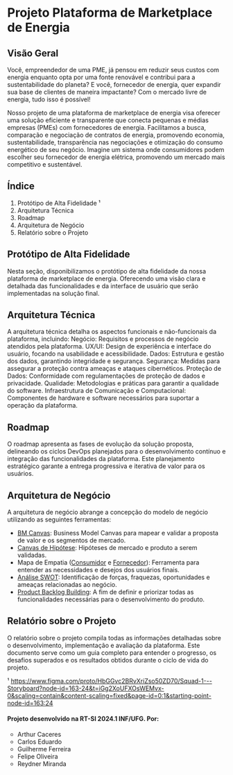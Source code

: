 # Projeto Plataforma de Marketplace de Energia

## Visão Geral
Você, empreendedor de uma PME, já pensou em reduzir seus custos com energia enquanto opta por uma fonte renovável e contribui para a sustentabilidade do planeta? E você, fornecedor de energia, quer expandir sua base de clientes de maneira impactante? Com o mercado livre de energia, tudo isso é possível! <p></p>
Nosso projeto de uma plataforma de marketplace de energia visa oferecer uma solução eficiente e transparente que conecta pequenas e médias empresas (PMEs) com fornecedores de energia. Facilitamos a busca, comparação e negociação de contratos de energia, promovendo economia, sustentabilidade, transparência nas negociações e otimização do consumo energético de seu negócio. Imagine um sistema onde consumidores podem escolher seu fornecedor de energia elétrica, promovendo um mercado mais competitivo e sustentável.

## Índice
1) Protótipo de Alta Fidelidade ¹
2) Arquitetura Técnica
3) Roadmap
4) Arquitetura de Negócio
5) Relatório sobre o Projeto

## Protótipo de Alta Fidelidade
Nesta seção, disponibilizamos o protótipo de alta fidelidade da nossa plataforma de marketplace de energia. Oferecendo uma visão clara e detalhada das funcionalidades e da interface de usuário que serão implementadas na solução final.

## Arquitetura Técnica
A arquitetura técnica detalha os aspectos funcionais e não-funcionais da plataforma, incluindo:
Negócio: Requisitos e processos de negócio atendidos pela plataforma.
UX/UI: Design de experiência e interface do usuário, focando na usabilidade e acessibilidade.
Dados: Estrutura e gestão dos dados, garantindo integridade e segurança.
Segurança: Medidas para assegurar a proteção contra ameaças e ataques cibernéticos.
Proteção de Dados: Conformidade com regulamentações de proteção de dados e privacidade.
Qualidade: Metodologias e práticas para garantir a qualidade do software.
Infraestrutura de Comunicação e Computacional: Componentes de hardware e software necessários para suportar a operação da plataforma.

## Roadmap
O roadmap apresenta as fases de evolução da solução proposta, delineando os ciclos DevOps planejados para o desenvolvimento contínuo e integração das funcionalidades da plataforma. Este planejamento estratégico garante a entrega progressiva e iterativa de valor para os usuários.

## Arquitetura de Negócio
A arquitetura de negócio abrange a concepção do modelo de negócio utilizando as seguintes ferramentas:
+ <a href="03. Ferramentas/Business Model Canvas.PNG">BM Canvas</a>: Business Model Canvas para mapear e validar a proposta de valor e os segmentos de mercado.
+ <a href="03. Ferramentas/Canvas de Hipótese.PNG">Canvas de Hipótese</a>: Hipóteses de mercado e produto a serem validadas.
+ Mapa de Empatia (<a href="03. Ferramentas/Mapa de Empatia Consumidor.PNG">Consumidor</a> e <a href="03. Ferramentas/Mapa de Empatia Fornecedor.PNG">Fornecedor</a>): Ferramenta para entender as necessidades e desejos dos usuários finais.
+ <a href="03. Ferramentas/Análise SWOT.PNG">Análise SWOT</a>: Identificação de forças, fraquezas, oportunidades e ameaças relacionadas ao negócio.
+ <a href="03. Ferramentas/Product Backlog Building.PNG">Product Backlog Building</a>: A fim de definir e priorizar todas as funcionalidades necessárias para o desenvolvimento do produto.

## Relatório sobre o Projeto
O relatório sobre o projeto compila todas as informações detalhadas sobre o desenvolvimento, implementação e avaliação da plataforma. Este documento serve como um guia completo para entender o progresso, os desafios superados e os resultados obtidos durante o ciclo de vida do projeto.

¹ https://www.figma.com/proto/HbGGvc2BRvXriZso50ZD70/Squad-1---Storyboard?node-id=163-24&t=iGg2XoUFXOsWEMvx-0&scaling=contain&content-scaling=fixed&page-id=0:1&starting-point-node-id=163:24

#### Projeto desenvolvido na RT-SI 2024.1 INF/UFG. Por:
<ul style="list-style-type: circle;">
<li>Arthur Caceres</li>
<li>Carlos Eduardo</li>
<li>Guilherme Ferreira</li>
<li>Felipe Oliveira</li>
<li>Reydner Miranda</li>
</ul>
